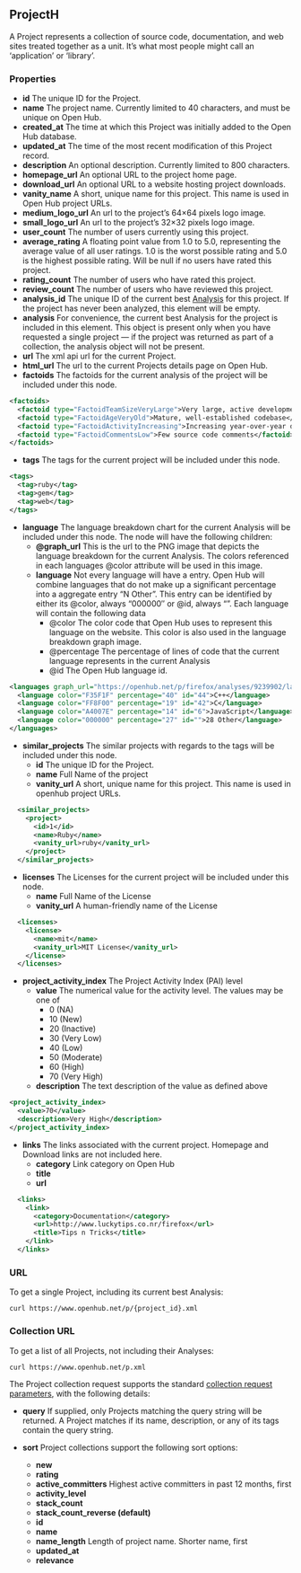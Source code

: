 ## ProjectH
A Project represents a collection of source code, documentation, and web sites treated together as a unit. It’s what most people might call an ‘application’ or ‘library’.

### Properties
+ __id__
    The unique ID for the Project.
+ __name__
    The project name. Currently limited to 40 characters, and must be unique on Open Hub.
+ __created_at__
    The time at which this Project was initially added to the Open Hub database.
+ __updated_at__
    The time of the most recent modification of this Project record.
+ __description__
    An optional description. Currently limited to 800 characters.
+ __homepage_url__
    An optional URL to the project home page.
+ __download_url__
    An optional URL to a website hosting project downloads.
+ __vanity_name__
    A short, unique name for this project.  This name is used in Open Hub project URLs.
+ __medium_logo_url__
    An url to the project’s 64×64 pixels logo image.
+ __small_logo_url__
    An url to the project’s 32×32 pixels logo image.
+ __user_count__
    The number of users currently using this project.
+ __average_rating__
    A floating point value from 1.0 to 5.0, representing the average value of all user ratings. 1.0 is the worst possible rating and 5.0 is the highest possible rating. Will be null if no users have rated this project.
+ __rating_count__
    The number of users who have rated this project.
+ __review_count__
    The number of users who have reviewed this project.
+ __analysis_id__
    The unique ID of the current best [Analysis](analysis.md) for this project. If the project has never been analyzed, this element will be empty.
+ __analysis__
    For convenience, the current best Analysis for the project is included in this element. This object is present only when you have requested a single project — if the project was returned as part of a collection, the analysis object will not be present.
+ __url__
    The xml api url for the current Project.
+ __html_url__
    The url to the current Projects details page on Open Hub.
+ __factoids__
    The factoids for the current analysis of the project will be included under this node.

```xml
<factoids>
  <factoid type="FactoidTeamSizeVeryLarge">Very large, active development team</factoid>
  <factoid type="FactoidAgeVeryOld">Mature, well-established codebase</factoid>
  <factoid type="FactoidActivityIncreasing">Increasing year-over-year development activity</factoid>
  <factoid type="FactoidCommentsLow">Few source code comments</factoid>
</factoids>
```

+ __tags__
    The tags for the current project will be included under this node.

```xml
<tags>
  <tag>ruby</tag>
  <tag>gem</tag>
  <tag>web</tag>
</tags>
```

+ __language__
    The language breakdown chart for the current Analysis will be included under this node. The node will have the following children:
    - __@graph_url__
    This is the url to the PNG image that depicts the language breakdown for the current Analysis. The colors referenced in each languages @color attribute will be used in this image.
    - __language__
    Not every language will have a entry. Open Hub will combine languages that do not make up a significant percentage into a aggregate entry “N Other”. This entry can be identified by either its @color, always “000000″ or @id, always “”.
    Each language will contain the following data
        - @color The color code that Open Hub uses to represent this language on the website. This color is also used in the language breakdown graph image.
        - @percentage The percentage of lines of code that the current language represents in the current Analysis
        - @id The Open Hub language id.

```xml
<languages graph_url="https://openhub.net/p/firefox/analyses/9239902/languages.png">
  <language color="F35F1F" percentage="40" id="44">C++</language>
  <language color="FF8F00" percentage="19" id="42">C</language>
  <language color="A4007E" percentage="14" id="6">JavaScript</language>
  <language color="000000" percentage="27" id="">28 Other</language>
</languages>
```

+ __similar_projects__
    The similar projects with regards to the tags will be included under this node.
    - __id__
    The unique ID for the Project.
    - __name__
    Full Name of the project
    - __vanity_url__
    A short, unique name for this project.  This name is used in openhub project URLs.

```xml
  <similar_projects>
    <project>
      <id>1</id>
      <name>Ruby</name>
      <vanity_url>ruby</vanity_url>
    </project>
  </similar_projects>
```

+ __licenses__
    The Licenses for the current project will be included under this node.
    - __name__
    Full Name of the License
    - __vanity_url__
    A human-friendly name of the License

```xml
  <licenses>
    <license>
      <name>mit</name>
      <vanity_url>MIT License</vanity_url>
    </license>
  </licenses>
```

+ __project_activity_index__
    The Project Activity Index (PAI) level
    - __value__
    The numerical value for the activity level.  The values may be one of
        + 0 (NA)
        + 10 (New)
        + 20 (Inactive)
        + 30 (Very Low)
        + 40 (Low)
        + 50 (Moderate)
        + 60 (High)
        + 70 (Very High)
    - __description__
    The text description of the value as defined above

```xml
<project_activity_index>
  <value>70</value>
  <description>Very High</description>
</project_activity_index>
```

+ __links__
    The links associated with the current project. Homepage and Download links are not included here.
    - __category__
    Link category on Open Hub
    - __title__
    - __url__


```xml
  <links>
    <link>
      <category>Documentation</category>
      <url>http://www.luckytips.co.nr/firefox</url>
      <title>Tips n Tricks</title>
    </link>
  </links>
```

### URL
To get a single Project, including its current best Analysis:
```shell
curl https://www.openhub.net/p/{project_id}.xml 
```

### Collection URL
To get a list of all Projects, not including their Analyses:
```shell
curl https://www.openhub.net/p.xml 
```
The Project collection request supports the standard [collection request parameters](/README.md#collection-requests), with the following details:

+ __query__
    If supplied, only Projects matching the query string will be returned. A Project matches if its name, description, or any of its tags contain the query string.
+ __sort__
    Project collections support the following sort options:

    - __new__
    - __rating__
    - __active_committers__
        Highest active committers in past 12 months, first
    - __activity_level__
    - __stack_count__
    - __stack_count_reverse (default)__
    - __id__
    - __name__
    - __name_length__
        Length of project name. Shorter name, first
    - __updated_at__
    - __relevance__



